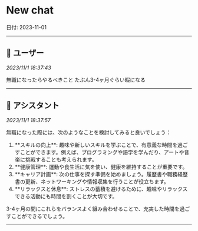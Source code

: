 # New chat

日付: 2023-11-01

---

## 👤 ユーザー
*2023/11/1 18:37:43*

無職になったらやるべきこと
たぶん3-4ヶ月ぐらい暇になる

---

## 🤖 アシスタント
*2023/11/1 18:37:57*

無職になった際には、次のようなことを検討してみると良いでしょう：

1. \*\*スキルの向上\*\*: 趣味や新しいスキルを学ぶことで、有意義な時間を過ごすことができます。例えば、プログラミングや語学を学んだり、アートや音楽に挑戦することも考えられます。
2. \*\*健康管理\*\*: 運動や食生活に気を使い、健康を維持することが重要です。
3. \*\*キャリア計画\*\*: 次の仕事を探す準備を始めましょう。履歴書や職務経歴書の更新、ネットワーキングや情報収集を行うことが役立ちます。
4. \*\*リラックスと休息\*\*: ストレスの蓄積を避けるために、趣味やリラックスできる活動にも時間を割くことが大切です。

3-4ヶ月の間にこれらをバランスよく組み合わせることで、充実した時間を過ごすことができるでしょう。

---
